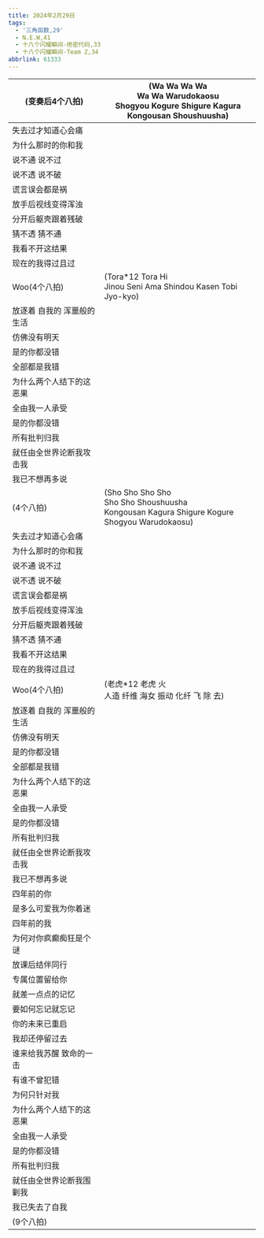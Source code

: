 ```yaml
---
title: 2024年2月29日
tags:
  - '三角函数,29'
  - N.E.W,41
  - 十八个闪耀瞬间-绝密代码,33
  - 十八个闪耀瞬间-Team Z,34
abbrlink: 61333
---
```

|(变奏后4个八拍)|(Wa Wa Wa Wa <br>Wa Wa Warudokaosu<br>Shogyou Kogure Shigure Kagura<br>Kongousan Shoushuusha)|
|--|--|
|失去过才知道心会痛|      |
|为什么那时的你和我|      |
|说不通 说不过|      |
|说不透 说不破|      |
|谎言误会都是祸|      |
|放手后视线变得浑浊|      |
|分开后躯壳跟着残破|      |
|猜不透 猜不通|      |
|我看不开这结果|      |
|现在的我得过且过|      |
|Woo(4个八拍)|(Tora*12 Tora Hi<br>Jinou Seni Ama Shindou Kasen Tobi Jyo-kyo)|
|放逐着 自我的 浑噩般的生活|      |
|仿佛没有明天|      |
|是的你都没错|      |
|全部都是我错|      |
|为什么两个人结下的这恶果|      |
|全由我一人承受|      |
|是的你都没错|      |
|所有批判归我|      |
|就任由全世界论断我攻击我|      |
|我已不想再多说|      |
|(4个八拍)|(Sho Sho Sho Sho<br>Sho Sho Shoushuusha<br>Kongousan Kagura Shigure Kogure<br>Shogyou Warudokaosu)|
|失去过才知道心会痛|      |
|为什么那时的你和我|      |
|说不通 说不过|      |
|说不透 说不破|      |
|谎言误会都是祸|      |
|放手后视线变得浑浊|      |
|分开后躯壳跟着残破|      |
|猜不透 猜不通|      |
|我看不开这结果|      |
|现在的我得过且过|      |
|Woo(4个八拍)|(老虎*12 老虎 火<br>人造 纤维 海女 振动 化纤 飞 除 去)|
|放逐着 自我的 浑噩般的生活|      |
|仿佛没有明天|      |
|是的你都没错|      |
|全部都是我错|      |
|为什么两个人结下的这恶果|      |
|全由我一人承受|      |
|是的你都没错|      |
|所有批判归我|      |
|就任由全世界论断我攻击我|      |
|我已不想再多说|      |
|四年前的你|      |
|是多么可爱我为你着迷|      |
|四年前的我|      |
|为何对你疯癫痴狂是个谜|      |
|放课后结伴同行|      |
|专属位置留给你|      |
|就差一点点的记忆|      |
|要如何忘记就忘记|      |
|你的未来已重启|      |
|我却还停留过去|      |
|谁来给我苏醒 致命的一击|      |
|有谁不曾犯错|      |
|为何只针对我|      |
|为什么两个人结下的这恶果|      |
|全由我一人承受|      |
|是的你都没错|      |
|所有批判归我|      |
|就任由全世界论断我围剿我|      |
|我已失去了自我|      |
|(9个八拍)|      |
